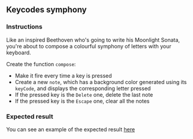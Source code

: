 ## Keycodes symphony

### Instructions

Like an inspired Beethoven who's going to write his Moonlight Sonata, you're about to compose a colourful symphony of letters with your keyboard.

Create the function `compose`:

- Make it fire every time a key is pressed
- Create a new `note`, which has a background color generated using its `keyCode`, and displays the corresponding letter pressed
- If the pressed key is the `Delete` one, delete the last note
- If the pressed key is the `Escape` one, clear all the notes

### Expected result

You can see an example of the expected result [here](https://youtu.be/5DdijwBnpAk)
